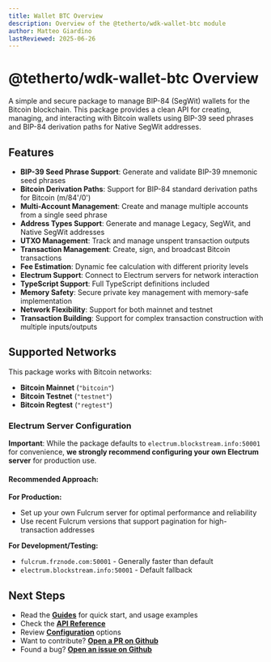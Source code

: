 ```yaml
---
title: Wallet BTC Overview
description: Overview of the @tetherto/wdk-wallet-btc module
author: Matteo Giardino
lastReviewed: 2025-06-26
---
```


# @tetherto/wdk-wallet-btc Overview

A simple and secure package to manage BIP-84 (SegWit) wallets for the Bitcoin blockchain. This package provides a clean API for creating, managing, and interacting with Bitcoin wallets using BIP-39 seed phrases and BIP-84 derivation paths for Native SegWit addresses.

## Features

- **BIP-39 Seed Phrase Support**: Generate and validate BIP-39 mnemonic seed phrases
- **Bitcoin Derivation Paths**: Support for BIP-84 standard derivation paths for Bitcoin (m/84'/0')
- **Multi-Account Management**: Create and manage multiple accounts from a single seed phrase
- **Address Types Support**: Generate and manage Legacy, SegWit, and Native SegWit addresses
- **UTXO Management**: Track and manage unspent transaction outputs
- **Transaction Management**: Create, sign, and broadcast Bitcoin transactions
- **Fee Estimation**: Dynamic fee calculation with different priority levels
- **Electrum Support**: Connect to Electrum servers for network interaction
- **TypeScript Support**: Full TypeScript definitions included
- **Memory Safety**: Secure private key management with memory-safe implementation
- **Network Flexibility**: Support for both mainnet and testnet
- **Transaction Building**: Support for complex transaction construction with multiple inputs/outputs

## Supported Networks

This package works with Bitcoin networks:

- **Bitcoin Mainnet** (`"bitcoin"`)
- **Bitcoin Testnet** (`"testnet"`)  
- **Bitcoin Regtest** (`"regtest"`)

### Electrum Server Configuration

**Important**: While the package defaults to `electrum.blockstream.info:50001` for convenience, **we strongly recommend configuring your own Electrum server** for production use.

#### Recommended Approach:

**For Production:**
- Set up your own Fulcrum server for optimal performance and reliability
- Use recent Fulcrum versions that support pagination for high-transaction addresses

**For Development/Testing:**
- `fulcrum.frznode.com:50001` - Generally faster than default
- `electrum.blockstream.info:50001` - Default fallback

## Next Steps

- Read the **[Guides](./guides.md)** for quick start, and usage examples
- Check the **[API Reference](./api-reference.md)** 
- Review **[Configuration](./configuration.md)** options
- Want to contribute? **[Open a PR on Github](https://github.com/tetherto/wdk-wallet-btc)**
- Found a bug? **[Open an issue on Github](https://github.com/tetherto/wdk-wallet-btc/issues)** 